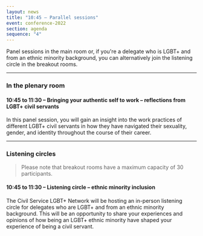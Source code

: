 ```yaml
---
layout: news
title: "10:45 – Parallel sessions"
event: conference-2022
section: agenda
sequence: "4"
---
```


Panel sessions in the main room or, if you're a delegate who is LGBT+ and from an ethnic minority background, you can alternatively join the listening circle in the breakout rooms.

---

### In the plenary room

#### 10:45 to 11:30 – Bringing your authentic self to work – reflections from LGBT+ civil servants

In this panel session, you will gain an insight into the work practices of different LGBT+ civil servants in how they have navigated their sexuality, gender, and identity throughout the course of their career.

---

### Listening circles

> Please note that breakout rooms have a maximum capacity of 30 participants.

#### 10:45 to 11:30 – Listening circle – ethnic minority inclusion

The Civil Service LGBT+ Network will be hosting an in-person listening circle for delegates who are LGBT+ and from an ethnic minority background. This will be an opportunity to share your experiences and opinions of how being an LGBT+ ethnic minority have shaped your experience of being a civil servant.
